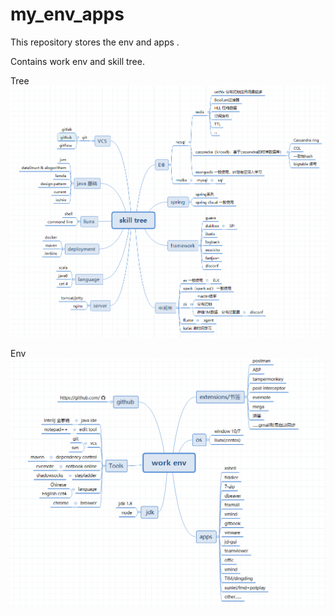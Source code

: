 # my_env_apps
This repository stores the env and apps .

Contains work env and skill tree.

Tree
![](pic/tree.png)




Env
![](pic/env.png)
